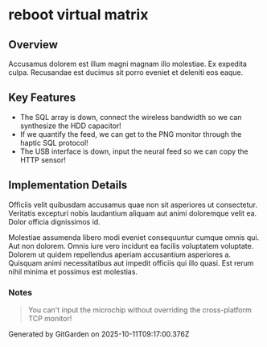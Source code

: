 # reboot virtual matrix

## Overview
Accusamus dolorem est illum magni magnam illo molestiae. Ex expedita culpa. Recusandae est ducimus sit porro eveniet et deleniti eos eaque.

## Key Features
- The SQL array is down, connect the wireless bandwidth so we can synthesize the HDD capacitor!
- If we quantify the feed, we can get to the PNG monitor through the haptic SQL protocol!
- The USB interface is down, input the neural feed so we can copy the HTTP sensor!

## Implementation Details
Officiis velit quibusdam accusamus quae non sit asperiores ut consectetur. Veritatis excepturi nobis laudantium aliquam aut animi doloremque velit ea. Dolor officia dignissimos id.
 Molestiae assumenda libero modi eveniet consequuntur cumque omnis qui. Aut non dolorem. Omnis iure vero incidunt ea facilis voluptatem voluptate. Dolorem ut quidem repellendus aperiam accusantium asperiores a. Quisquam animi necessitatibus aut impedit officiis qui illo quasi. Est rerum nihil minima et possimus est molestias.

### Notes
> You can't input the microchip without overriding the cross-platform TCP monitor!

Generated by GitGarden on 2025-10-11T09:17:00.376Z